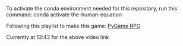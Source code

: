 To activate the conda environment needed for this repository, run this command:
conda activate the-human-equation

Following this playlist to make this game:
[PyGame RPG](https://www.youtube.com/watch?v=w8i5sizgVNs&list=PLn8cgfOA2qzeXxXe7DBWxX1UR5fJ4MDTb)

Currently at 13:43 for the above video link